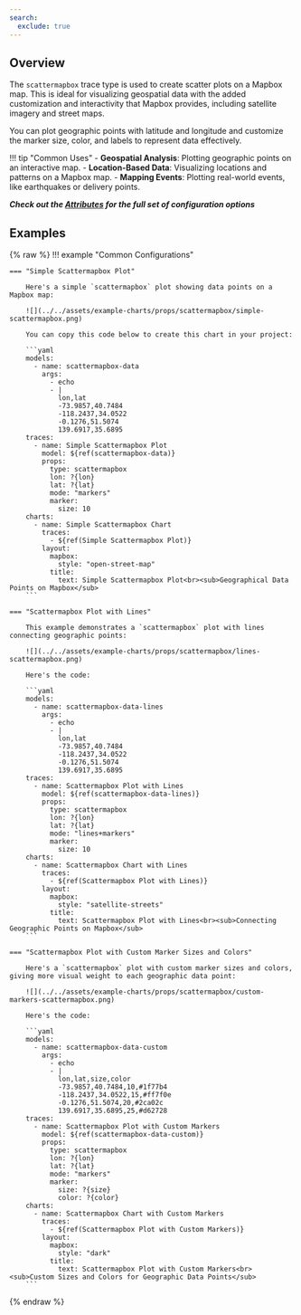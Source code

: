 ```yaml
---
search:
  exclude: true
---
```

<!--start-->
## Overview

The `scattermapbox` trace type is used to create scatter plots on a Mapbox map. This is ideal for visualizing geospatial data with the added customization and interactivity that Mapbox provides, including satellite imagery and street maps. 

You can plot geographic points with latitude and longitude and customize the marker size, color, and labels to represent data effectively.

!!! tip "Common Uses"
    - **Geospatial Analysis**: Plotting geographic points on an interactive map.
    - **Location-Based Data**: Visualizing locations and patterns on a Mapbox map.
    - **Mapping Events**: Plotting real-world events, like earthquakes or delivery points.

_**Check out the [Attributes](../configuration/Trace/Props/Scattermapbox/#attributes) for the full set of configuration options**_

## Examples

{% raw %}
!!! example "Common Configurations"

    === "Simple Scattermapbox Plot"

        Here's a simple `scattermapbox` plot showing data points on a Mapbox map:

        ![](../../assets/example-charts/props/scattermapbox/simple-scattermapbox.png)

        You can copy this code below to create this chart in your project:

        ```yaml
        models:
          - name: scattermapbox-data
            args:
              - echo
              - |
                lon,lat
                -73.9857,40.7484
                -118.2437,34.0522
                -0.1276,51.5074
                139.6917,35.6895
        traces:
          - name: Simple Scattermapbox Plot
            model: ${ref(scattermapbox-data)}
            props:
              type: scattermapbox
              lon: ?{lon}
              lat: ?{lat}
              mode: "markers"
              marker:
                size: 10
        charts:
          - name: Simple Scattermapbox Chart
            traces:
              - ${ref(Simple Scattermapbox Plot)}
            layout:
              mapbox:
                style: "open-street-map"
              title:
                text: Simple Scattermapbox Plot<br><sub>Geographical Data Points on Mapbox</sub>
        ```

    === "Scattermapbox Plot with Lines"

        This example demonstrates a `scattermapbox` plot with lines connecting geographic points:

        ![](../../assets/example-charts/props/scattermapbox/lines-scattermapbox.png)

        Here's the code:

        ```yaml
        models:
          - name: scattermapbox-data-lines
            args:
              - echo
              - |
                lon,lat
                -73.9857,40.7484
                -118.2437,34.0522
                -0.1276,51.5074
                139.6917,35.6895
        traces:
          - name: Scattermapbox Plot with Lines
            model: ${ref(scattermapbox-data-lines)}
            props:
              type: scattermapbox
              lon: ?{lon}
              lat: ?{lat}
              mode: "lines+markers"
              marker:
                size: 10
        charts:
          - name: Scattermapbox Chart with Lines
            traces:
              - ${ref(Scattermapbox Plot with Lines)}
            layout:
              mapbox:
                style: "satellite-streets"
              title:
                text: Scattermapbox Plot with Lines<br><sub>Connecting Geographic Points on Mapbox</sub>
        ```

    === "Scattermapbox Plot with Custom Marker Sizes and Colors"

        Here's a `scattermapbox` plot with custom marker sizes and colors, giving more visual weight to each geographic data point:

        ![](../../assets/example-charts/props/scattermapbox/custom-markers-scattermapbox.png)

        Here's the code:

        ```yaml
        models:
          - name: scattermapbox-data-custom
            args:
              - echo
              - |
                lon,lat,size,color
                -73.9857,40.7484,10,#1f77b4
                -118.2437,34.0522,15,#ff7f0e
                -0.1276,51.5074,20,#2ca02c
                139.6917,35.6895,25,#d62728
        traces:
          - name: Scattermapbox Plot with Custom Markers
            model: ${ref(scattermapbox-data-custom)}
            props:
              type: scattermapbox
              lon: ?{lon}
              lat: ?{lat}
              mode: "markers"
              marker:
                size: ?{size}
                color: ?{color}
        charts:
          - name: Scattermapbox Chart with Custom Markers
            traces:
              - ${ref(Scattermapbox Plot with Custom Markers)}
            layout:
              mapbox:
                style: "dark"
              title:
                text: Scattermapbox Plot with Custom Markers<br><sub>Custom Sizes and Colors for Geographic Data Points</sub>
        ```

{% endraw %}
<!--end-->